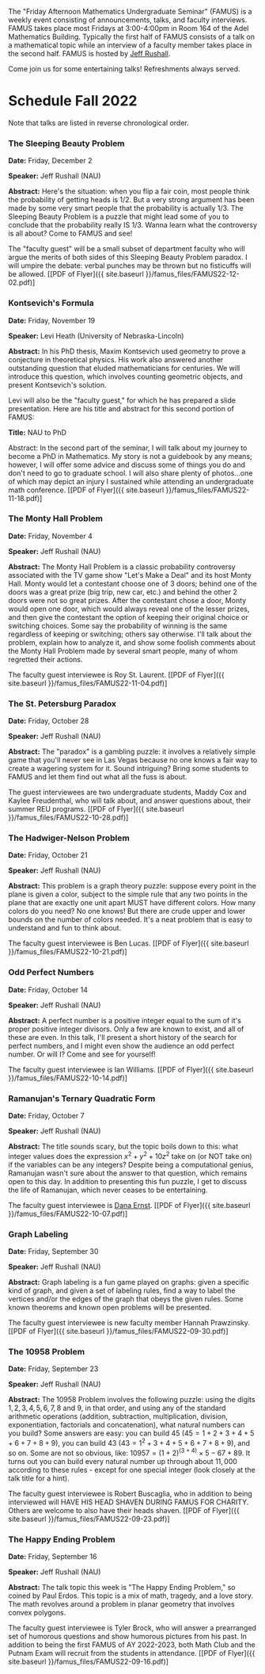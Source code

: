 The "Friday Afternoon Mathematics Undergraduate Seminar" (FAMUS) is a weekly event consisting of announcements, talks, and faculty interviews.  FAMUS takes place most Fridays at 3:00-4:00pm in Room 164 of the Adel Mathematics Building.  Typically the first half of FAMUS consists of a talk on a mathematical topic while an interview of a faculty member takes place in the second half. FAMUS is hosted by [Jeff Rushall](https://nau.edu/cefns/natsci/math/directory-full-time/rushall-jeff/).

Come join us for some entertaining talks!  Refreshments always served.

# Schedule Fall 2022 #

Note that talks are listed in reverse chronological order.

### The Sleeping Beauty Problem

**Date:** Friday, December 2

**Speaker:** Jeff Rushall (NAU)

**Abstract:**  Here's the situation: when you flip a fair coin, most people think the probability of getting heads is 1/2.  But a very strong argument has been made by some very smart people that the probability is actually 1/3.  The Sleeping Beauty Problem is a puzzle that might lead some of you to conclude that the probability really IS 1/3.  Wanna learn what the controversy is all about?  Come to FAMUS and see!  

The "faculty guest" will be a small subset of department faculty who will argue the merits of both sides of this Sleeping Beauty Problem paradox.  I will umpire the debate: verbal punches may be thrown but no fisticuffs will be allowed. [[PDF of Flyer]({{ site.baseurl }}/famus_files/FAMUS22-12-02.pdf)]

### Kontsevich's Formula

**Date:** Friday, November 19

**Speaker:** Levi Heath (University of Nebraska-Lincoln)

**Abstract:**  In his PhD thesis, Maxim Kontsevich used geometry to prove a conjecture in theoretical physics. His work also answered another outstanding question that eluded mathematicians for centuries. We will introduce this question, which involves counting geometric objects, and present Kontsevich's solution.

Levi will also be the "faculty guest," for which he has prepared a slide presentation.  Here are his title and abstract for this second portion of FAMUS:

**Title:** NAU to PhD

Abstract:  In the second part of the seminar, I will talk about my journey to become a PhD in Mathematics. My story is not a guidebook by any means; however, I will offer some advice and discuss some of things you do and don't need to go to graduate school. I will also share plenty of photos...one of which may depict an injury I sustained while attending an undergraduate math conference. [[PDF of Flyer]({{ site.baseurl }}/famus_files/FAMUS22-11-18.pdf)]

### The Monty Hall Problem

**Date:** Friday, November 4

**Speaker:** Jeff Rushall (NAU)

**Abstract:**  The Monty Hall Problem is a classic probability controversy associated with the TV game show "Let's Make a Deal" and its host Monty Hall.  Monty would let a contestant choose one of 3 doors; behind one of the doors was a great prize (big trip, new car, etc.) and behind the other 2 doors were not so great prizes.  After the contestant chose a door, Monty would open one door, which would always reveal one of the lesser prizes, and then give the contestant the option of keeping their original choice or switching choices.  Some say the probability of winning is the same regardless of keeping or switching; others say otherwise.  I'll talk about the problem, explain how to analyze it, and show some foolish comments about the Monty Hall Problem made by several smart people, many of whom regretted their actions.  

The faculty guest interviewee is Roy St. Laurent.   [[PDF of Flyer]({{ site.baseurl }}/famus_files/FAMUS22-11-04.pdf)]

### The St. Petersburg Paradox

**Date:** Friday, October 28

**Speaker:** Jeff Rushall (NAU)

**Abstract:**  The "paradox" is a gambling puzzle: it involves a relatively simple game that you'll never see in Las Vegas because no one knows a fair way to create a wagering system for it.  Sound intriguing?  Bring some students to FAMUS and let them find out what all the fuss is about.  

The guest interviewees are two undergraduate students, Maddy Cox and Kaylee Freudenthal, who will talk about, and answer questions about, their summer REU programs. [[PDF of Flyer]({{ site.baseurl }}/famus_files/FAMUS22-10-28.pdf)]

### The Hadwiger-Nelson Problem

**Date:** Friday, October 21

**Speaker:** Jeff Rushall (NAU)

**Abstract:**  This problem is a graph theory puzzle: suppose every point in the plane is given a color, subject to the simple rule that any two points in the plane that are exactly one unit apart MUST have different colors.  How many colors do you need?  No one knows!  But there are crude upper and lower bounds on the number of colors needed.  It's a neat problem that is easy to understand and fun to think about.  

The faculty guest interviewee is Ben Lucas.   [[PDF of Flyer]({{ site.baseurl }}/famus_files/FAMUS22-10-21.pdf)]

### Odd Perfect Numbers

**Date:** Friday, October 14

**Speaker:** Jeff Rushall (NAU)

**Abstract:**  A perfect number is a positive integer equal to the sum of it's proper positive integer divisors.  Only a few are known to exist, and all of these are even.  In this talk, I'll present a short history of the search for perfect numbers, and I might even show the audience an odd perfect number.  Or will I?  Come and see for yourself!  

The faculty guest interviewee is Ian Williams.   [[PDF of Flyer]({{ site.baseurl }}/famus_files/FAMUS22-10-14.pdf)]

### Ramanujan's Ternary Quadratic Form

**Date:** Friday, October 7

**Speaker:** Jeff Rushall (NAU)

**Abstract:** The title sounds scary, but the topic boils down to this: what integer values does the expression $x^2 + y^2 + 10z^2$ take on (or NOT take on) if the variables can be any integers?  Despite being a computational genius, Ramanujan wasn't sure about the answer to that question, which remains open to this day.  In addition to presenting this fun puzzle, I get to discuss the life of Ramanujan, which never ceases to be entertaining.    

The faculty guest interviewee is [Dana Ernst](http://danaernst.com).   [[PDF of Flyer]({{ site.baseurl }}/famus_files/FAMUS22-10-07.pdf)]

### Graph Labeling

**Date:** Friday, September 30

**Speaker:** Jeff Rushall (NAU)

**Abstract:**  Graph labeling is a fun game played on graphs: given a specific kind of graph, and given a set of labeling rules, find a way to label the vertices and/or the edges of the graph that obeys the given rules.  Some known theorems and known open problems will be presented.  

The faculty guest interviewee is new faculty member Hannah Prawzinsky.   [[PDF of Flyer]({{ site.baseurl }}/famus_files/FAMUS22-09-30.pdf)]

### The 10958 Problem

**Date:** Friday, September 23

**Speaker:** Jeff Rushall (NAU)

**Abstract:**  The 10958 Problem involves the following puzzle: using the digits $1, 2, 3, 4, 5, 6, 7, 8$ and $9$, in that order, and using any of the standard arithmetic operations (addition, subtraction, multiplication, division, exponentiation, factorials and concatenation), what natural numbers can you build?  Some answers are easy: you can build $45$ ($45 = 1+2+3+4+5+6+7+8+9$), you can build $43$ ($43 = 1^2 + 3+4+5+6+7+8+9$), and so on.  Some are not so obvious, like: $10957 = (1 + 2)^(3+4) × 5 - 67 + 89$.  It turns out you can build every natural number up through about $11,000$ according to these rules - except for one special integer (look closely at the talk title for a hint).  

The faculty guest interviewee is Robert Buscaglia, who in addition to being interviewed will HAVE HIS HEAD SHAVEN DURING FAMUS FOR CHARITY.  Others are welcome to also have their heads shaven. [[PDF of Flyer]({{ site.baseurl }}/famus_files/FAMUS22-09-23.pdf)]

### The Happy Ending Problem

**Date:** Friday, September 16

**Speaker:** Jeff Rushall (NAU)

**Abstract:**  The talk topic this week is "The Happy Ending Problem," so coined by Paul Erdos.  This topic is a mix of math, tragedy, and a love story.  The math revolves around a problem in planar geometry that involves convex polygons.  

The faculty guest interviewee is Tyler Brock, who will answer a prearranged set of humorous questions and show humorous pictures from his past.  In addition to being the first FAMUS of AY 2022-2023, both Math Club and the Putnam Exam will recruit from the students in attendance. [[PDF of Flyer]({{ site.baseurl }}/famus_files/FAMUS22-09-16.pdf)]
